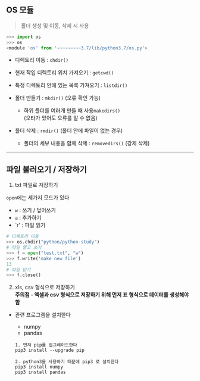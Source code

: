 ## OS 모듈
> 폴더 생성 및 이동, 삭제 시 사용

```python
>>> import os
>>> os
<module 'os' from '~~~~~~~~~3.7/lib/python3.7/os.py'>
```

- 디렉토리 이동 : `chdir()`
- 현재 작입 디렉토리 위치 가져오기 :  `getcwd()`
- 특정 디렉토리 안에 있는 목록 가져오기 : `listdir()`

- 폴더 만들기 : `mkdir()` (오류 확인 가능)
  - 하위 폴더를 여러개 만들 때 사용`makedirs()`  
    (오타가 있어도 오류를 알 수 없음)
    
- 폴더 삭제 : `rmdir()` (폴더 안에 파일이 없는 경우)
  - 폴더의 세부 내용을 함께 삭제 : `removedirs()` (강제 삭제)
  
---

## 파일 불러오기 / 저장하기
1. txt 파일로 저장하기

`open`에는 세가지 모드가 있다
- `w` : 쓰기 / 덮어쓰기
- `a` : 추가하기
- `r' : 파일 읽기

```python
# 디렉토리 이동
>>> os.chdir("python/python-study")
# 파일 열고 쓰기
>>> f = open("test.txt", "w")
>>> f.write('make new file')
13
# 파일 닫기
>>> f.close()
```

2. xls, csv 형식으로 저장하기  
**주의점 - 엑셀과 csv 형식으로 저장하기 위해 먼저 표 형식으로 데이터를 생성해야 함**  

* 관련 프로그램을 설치한다
  - numpy  
  - pandas

  ```
  1. 먼저 pip를 업그레이드한다
  pip3 install --upgrade pip

  2. python3을 사용하기 때문에 pip3 로 설치한다
  pip3 install numpy
  pip3 install pandas
  ```
  
  

